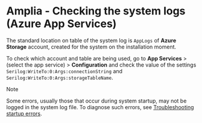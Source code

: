 ﻿# Amplia - Checking the system logs (Azure App Services)

The standard location on table of the system log is `AppLogs` of **Azure Storage** account, created for the system on the installation moment.

To check which account and table are being used, go to **App Services** &gt; (select the app service) &gt; **Configuration** and check the value of the settings `Serilog:WriteTo:0:Args:connectionString` and `Serilog:WriteTo:0:Args:storageTableName`.

> [!NOTE]
> Some errors, usually those that occur during system startup, may not be logged in the system log file.
> To diagnose such errors, see [Troubleshooting startup errors](startup-errors.md).